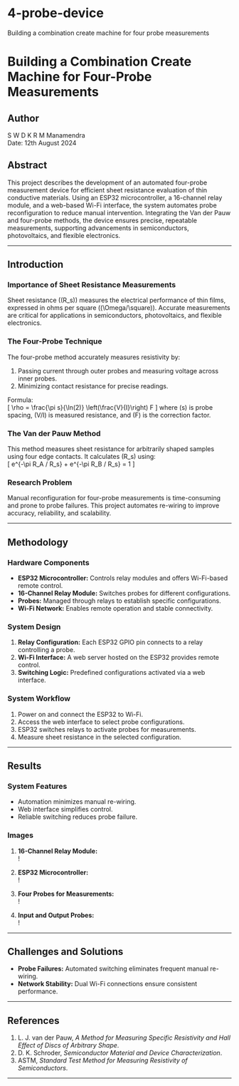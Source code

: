 # 4-probe-device
Building a combination create machine for four probe measurements
# Building a Combination Create Machine for Four-Probe Measurements

## Author
S W D K R M Manamendra  
Date: 12th August 2024

## Abstract
This project describes the development of an automated four-probe measurement device for efficient sheet resistance evaluation of thin conductive materials. Using an ESP32 microcontroller, a 16-channel relay module, and a web-based Wi-Fi interface, the system automates probe reconfiguration to reduce manual intervention. Integrating the Van der Pauw and four-probe methods, the device ensures precise, repeatable measurements, supporting advancements in semiconductors, photovoltaics, and flexible electronics.

---

## Introduction

### Importance of Sheet Resistance Measurements
Sheet resistance (\(R_s\)) measures the electrical performance of thin films, expressed in ohms per square (\(\Omega/\square\)). Accurate measurements are critical for applications in semiconductors, photovoltaics, and flexible electronics.

### The Four-Probe Technique
The four-probe method accurately measures resistivity by:
1. Passing current through outer probes and measuring voltage across inner probes.
2. Minimizing contact resistance for precise readings.

Formula:  
\[
\rho = \frac{\pi s}{\ln(2)} \left(\frac{V}{I}\right) F
\]
where \(s\) is probe spacing, \(V/I\) is measured resistance, and \(F\) is the correction factor.

### The Van der Pauw Method
This method measures sheet resistance for arbitrarily shaped samples using four edge contacts. It calculates \(R_s\) using:  
\[
e^{-\pi R_A / R_s} + e^{-\pi R_B / R_s} = 1
\]

### Research Problem
Manual reconfiguration for four-probe measurements is time-consuming and prone to probe failures. This project automates re-wiring to improve accuracy, reliability, and scalability.

---

## Methodology

### Hardware Components
- **ESP32 Microcontroller:** Controls relay modules and offers Wi-Fi-based remote control.
- **16-Channel Relay Module:** Switches probes for different configurations.
- **Probes:** Managed through relays to establish specific configurations.
- **Wi-Fi Network:** Enables remote operation and stable connectivity.

### System Design
1. **Relay Configuration:** Each ESP32 GPIO pin connects to a relay controlling a probe.
2. **Wi-Fi Interface:** A web server hosted on the ESP32 provides remote control.
3. **Switching Logic:** Predefined configurations activated via a web interface.

### System Workflow
1. Power on and connect the ESP32 to Wi-Fi.
2. Access the web interface to select probe configurations.
3. ESP32 switches relays to activate probes for measurements.
4. Measure sheet resistance in the selected configuration.

---

## Results

### System Features
- Automation minimizes manual re-wiring.
- Web interface simplifies control.
- Reliable switching reduces probe failure.

### Images
1. **16-Channel Relay Module:**  
   ! 

2. **ESP32 Microcontroller:**  
   ! 

3. **Four Probes for Measurements:**  
   ! 

4. **Input and Output Probes:**  
   ! 

---

## Challenges and Solutions
- **Probe Failures:** Automated switching eliminates frequent manual re-wiring.
- **Network Stability:** Dual Wi-Fi connections ensure consistent performance.

---

## References
1. L. J. van der Pauw, *A Method for Measuring Specific Resistivity and Hall Effect of Discs of Arbitrary Shape*.
2. D. K. Schroder, *Semiconductor Material and Device Characterization*.
3. ASTM, *Standard Test Method for Measuring Resistivity of Semiconductors*.

---
